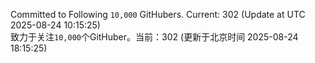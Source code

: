 Committed to Following `10,000` GitHubers. Current: <!-- FOLLOWING_COUNT -->302<!-- FOLLOWING_COUNT --> (Update at UTC <!-- LAST_UPDATED -->2025-08-24 10:15:25<!-- LAST_UPDATED -->)<br>
致力于关注`10,000`个GitHuber。当前：<!-- FOLLOWING_COUNT -->302<!-- FOLLOWING_COUNT --> (更新于北京时间 <!-- LAST_UPDATED_CST -->2025-08-24 18:15:25<!-- LAST_UPDATED_CST -->)
